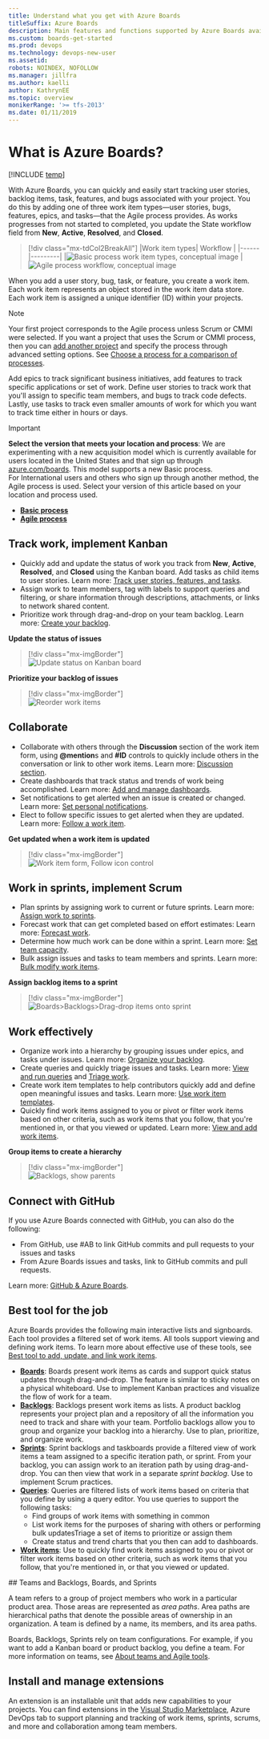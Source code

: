 ```yaml
---
title: Understand what you get with Azure Boards  
titleSuffix: Azure Boards
description: Main features and functions supported by Azure Boards available from Azure DevOps Services and Team Foundation Server (TFS) 
ms.custom: boards-get-started
ms.prod: devops
ms.technology: devops-new-user
ms.assetid:  
robots: NOINDEX, NOFOLLOW
ms.manager: jillfra
ms.author: kaelli
author: KathrynEE
ms.topic: overview
monikerRange: '>= tfs-2013'
ms.date: 01/11/2019
---
```


# What is Azure Boards?

[!INCLUDE [temp](../_shared/version-vsts-tfs-all-versions.md)]

With Azure Boards, you can quickly and easily start tracking user stories, backlog items, task, features, and bugs associated with your project. You do this by adding one of three work item types&mdash;user stories, bugs, features, epics, and tasks&mdash;that the Agile process provides. As works progresses from not started to completed, you update the State workflow field from **New**, **Active**, **Resolved**, and **Closed**.

> [!div class="mx-tdCol2BreakAll"]
> |Work item types| Workflow |
> |------|---------|
> |![Basic process work item types, conceptual image](_img/about-boards/agile-process-wits.png) | ![Agile process workflow, conceptual image](_img/about-boards/agile-process-workflow.png) 

When you add a user story, bug, task, or feature, you create a work item. Each work item represents an object stored in the work item data store. Each work item is assigned a unique identifier (ID) within your projects. 

> [!NOTE]  
> Your first project corresponds to the Agile process unless Scrum or CMMI were selected. If you want a project that uses the Scrum or CMMI process, then you can [add another project](../../organizations/projects/create-project.md) and specify the process through advanced setting options. See [Choose a process for a comparison of processes](../work-items/guidance/choose-process.md).

Add epics to track significant business initiatives, add features to track specific applications or set of work. Define user stories to track work that you'll assign to specific team members, and bugs to track code defects. Lastly, use tasks to track even smaller amounts of work for which you want to track time either in hours or days. 

> [!IMPORTANT]  
> **Select the version that meets your location and process**:
> We are experimenting with a new acquisition model which is 
> currently available for users located in the United States and that sign up through [azure.com/boards](https://azure.microsoft.com/en-us/services/devops/boards/?nav=min). This model supports a new Basic process.  
> For International users and others who sign up through another method, the Agile process is used. Select your version of this article based on your location and process used.
> - [**Basic process**](what-is-azure-boards-basic-process.md?toc=/azure/devops/boards/get-started/toc.json&bc=/azure/devops/boards/get-started/breadcrumb/toc.json)  
> - [**Agile process**](what-is-azure-boards.md?toc=/azure/devops/boards/get-started-agile/toc.json&bc=/azure/devops/boards/get-started-agile/breadcrumb/toc.json)  


## Track work, implement Kanban

- Quickly add and update the status of work you track from **New**, **Active**, **Resolved**, and **Closed** using the Kanban board. Add tasks as child items to user stories. Learn more: [Track user stories, features, and tasks](plan-track-work.md).  
- Assign work to team members, tag with labels to support queries and filtering, or share information through descriptions, attachments, or links to network shared content.  
- Prioritize work through drag-and-drop on your team backlog. Learn more: [Create your backlog](../backlogs/create-your-backlog.md).  

**Update the status of issues**  
> [!div class="mx-imgBorder"]  
> ![Update status on Kanban board](_img/plan-track-work/update-status.png)  

**Prioritize your backlog of issues**  
> [!div class="mx-imgBorder"]  
> ![Reorder work items](_img/about-boards/reorder-agile-backlog.png)  

## Collaborate 
- Collaborate with others through the **Discussion** section of the work item form, using **@mention**s and **#ID** controls to quickly include others in the conversation or link to other work items. Learn more: [Discussion section](plan-track-work.md#discussion).  
- Create dashboards that track status and trends of work being accomplished. Learn more: [Add and manage dashboards](../../report/dashboards/dashboards.md).  
- Set notifications to get alerted when an issue is created or changed. Learn more: [Set personal notifications](../../notifications/howto-manage-personal-notifications.md).  
- Elect to follow specific issues to get alerted when they are updated. Learn more: [Follow a work item](../work-items/follow-work-items.md).  

**Get updated when a work item is updated**   
> [!div class="mx-imgBorder"]  
> ![Work item form, Follow icon control](_img/about-boards/user-story-form-follow.png)  

## Work in sprints, implement Scrum   

- Plan sprints by assigning work to current or future sprints. Learn more: [Assign work to sprints](../sprints/assign-work-sprint.md).   
- Forecast work that can get completed based on effort estimates: Learn more: [Forecast work](../sprints/forecast.md).  
- Determine how much work can be done within a sprint.  Learn more: [Set team capacity](../sprints/set-capacity.md).  
- Bulk assign issues and tasks to team members and sprints. Learn more: [Bulk modify work items](../backlogs/bulk-modify-work-items.md).  

**Assign backlog items to a sprint**   
> [!div class="mx-imgBorder"]  
> ![Boards>Backlogs>Drag-drop items onto sprint](../sprints/_img/define-sprints/drag-drop-backlog-items-to-sprint.png)  

## Work effectively 

- Organize work into a hierarchy by grouping issues under epics, and tasks under issues. Learn more: [Organize your backlog](../backlogs/organize-backlog.md).    
- Create queries and quickly triage issues and tasks. Learn more: [View and run queries](../queries/view-run-query.md) and [Triage work](../queries/triage-work-items.md).   
- Create work item templates to help contributors quickly add and define open meaningful issues and tasks. Learn more: [Use work item templates](../backlogs/work-item-template.md).  
- Quickly find work items assigned to you or pivot or filter work items based on other criteria, such as work items that you follow, that you're mentioned in, or that you viewed or updated. Learn more: [View and add work items](../work-items/view-add-work-items.md).  

**Group items to create a hierarchy**  
> [!div class="mx-imgBorder"]   
> ![Backlogs, show parents](_img/about-boards/agile-hierarchy-with-header.png) 

## Connect with GitHub 

If you use Azure Boards connected with GitHub, you can also do the following:   
- From GitHub, use #AB to link GitHub commits and pull requests to your issues and tasks
- From Azure Boards issues and tasks, link to GitHub commits and pull requests.

Learn more: [GitHub & Azure Boards](../github/index.md).  

## Best tool for the job
Azure Boards provides the following main interactive lists and signboards. Each tool provides a filtered set of work items. All tools support viewing and defining work items. To learn more about effective use of these tools, see  [Best tool to add, update, and link work items](../work-items/best-tool-add-update-link-work-items.md).   

- [**Boards**](../boards/kanban-quickstart.md): Boards present work items as cards and support quick status updates through drag-and-drop. The feature is similar to sticky notes on a physical whiteboard. Use to implement Kanban practices and visualize the flow of work for a team. 
- [**Backlogs**](../backlogs/create-your-backlog.md): Backlogs present work items as lists. A product backlog represents your project plan and a repository of all the information you need to track and share with your team. Portfolio backlogs allow you to group and organize your backlog into a hierarchy. Use to plan, prioritize, and organize work.  
- [**Sprints**](../sprints/assign-work-sprint.md): Sprint backlogs and taskboards provide a filtered view of work items a team assigned to a specific iteration path, or sprint. From your backlog, you can assign work to an iteration path by using drag-and-drop. You can then view that work in a separate *sprint backlog*. Use to implement Scrum practices. 
- [**Queries**](../queries/view-run-query.md): Queries are filtered lists of work items based on criteria that you define by using a query editor. You use queries to support the following tasks:   
	- Find groups of work items with something in common  
	- List work items for the purposes of sharing with others or performing bulk   updatesTriage a set of items to prioritize or assign them  
	- Create status and trend charts that you then can add to dashboards.  
- [**Work items**](../work-items/view-add-work-items.md): Use to quickly find work items assigned to you or pivot or filter work items based on other criteria, such as work items that you follow, that you're mentioned in, or that you viewed or updated.


<a id="scale" />
## Teams and Backlogs, Boards, and Sprints 

A team refers to a group of project members who work in a particular product area. Those areas are represented as *area paths*. Area paths are hierarchical paths that denote the possible areas of ownership in an organization. A team is defined by a name, its members, and its area paths.

Boards, Backlogs, Sprints rely on team configurations. For example, if you want to add a Kanban board or product backlog, you define a team. For more information on teams, see [About teams and Agile tools](../../organizations/settings/about-teams-and-settings.md).  


## Install and manage extensions 

An extension is an installable unit that adds new capabilities to your projects. You can find extensions in the [Visual Studio Marketplace](https://marketplace.visualstudio.com/azuredevops), Azure DevOps tab to support planning and tracking of work items, sprints, scrums, and more and collaboration among team members.  

<!---
## Interactive Agile tools
Azure Boards provides a suite of interactive Agile tools that you can use to plan and track work, bugs, and issues. Azure Boards is available from Azure DevOps Services and Team Foundation Server (TFS).

Agile is a term that was coined in 2001 in the [Agile Manifesto](http://agilemanifesto.org). Agile approaches to software development emphasize incremental delivery, team collaboration, and continual planning and learning. The Agile tools that Azure Boards provides are designed to support teams that work with Agile methodologies, such as Kanban and Scrum. To learn more, see [What is Agile?](/azure/devops/learn/agile/what-is-agile).

All tools support viewing and defining work items. Each work item represents an object stored in the work item data store. Each work item is assigned a unique identifier. The IDs are unique within an account or project collection. 

Your Agile tool set, available from Azure Boards, consists of the following main interactive lists and signboards. Each of these pages provides a filtered set of work items. 

[!INCLUDE [temp](../../_shared/new-navigation-azd.md)] 

[!INCLUDE [temp](../_shared/page-work-item-tasks.md)] 

<a id="scale" />
## Teams and Agile tools
A team refers to a group of project members who work in a particular product area. Those areas are represented as *area paths*. Area paths are hierarchical paths that denote the possible areas of ownership in an organization. A team is defined by a name, its members, and its area paths.

The Agile tools Boards, Backlogs, Sprints, and Plans rely on team configurations. For example, if you want to add a Kanban board or product backlog, you define a team. For more information on teams, see [About teams and Agile tools](../../organizations/settings/about-teams-and-settings.md). 

::: moniker range="azure-devops"   
Your view and options available differ somewhat depending on whether you [enabled the New Navigation feature](../../project/navigation/preview-features.md). This feature displays a vertical navigation interface along with several changes to navigation of Agile tools. 
::: moniker-end  

## Work items and work item types

Open **Work Items** to access several personalized pivots and filter functions to focus on work items you care about. You can quickly find work items assigned to you. You also can find work items that you're following or viewed or modified recently. You can even find work items defined for different teams and projects. To learn more, see [View and add work items](../work-items/view-add-work-items.md). 


# [New navigation](#tab/new-nav)
::: moniker range=">= azure-devops-2019"
> [!div class="mx-imgBorder"]  
> ![Open Work>Work Items, new navigation](../work-items/_img/about-agile/view-work-items-page.png)
::: moniker-end

::: moniker range="<= tfs-2018"
[!INCLUDE [temp](../../_shared/new-navigation-not-supported.md)] 
::: moniker-end

# [Previous navigation](#tab/previous-nav)

::: moniker range="azure-devops"   
> [!div class="mx-imgBorder"]
> ![Work>Work Items ](../work-items/_img/view-add/view-work-items-hub-s136.png)
::: moniker-end

::: moniker range="<= tfs-2018"

The **Work Items** page isn't available for TFS 2018 and earlier versions.  
::: moniker-end   

::: moniker range="azure-devops-2019"
[!INCLUDE [temp](../../_shared/previous-navigation-not-supported-azd.md)] 
::: moniker-end

---
 


## Boards 

Boards present work items as cards and support quick status updates through a drag-and-drop feature. The feature is similar to sticky notes on a physical whiteboard. Each board supports many Kanban practices. You can define columns and swim lanes, set Work-in-Progress (WIP) limits, define the Definition of Done, and more. To get started, see [Kanban quickstart](../boards/kanban-quickstart.md). 

# [New navigation](#tab/new-nav)
::: moniker range=">= azure-devops-2019"
![New Navigation, Kanban board, Agile template](../work-items/_img/about-agile/view-boards-agile.png)   

::: moniker-end

::: moniker range="<= tfs-2018"
[!INCLUDE [temp](../../_shared/new-navigation-not-supported.md)] 
::: moniker-end 

# [Previous navigation](#tab/previous-nav)

::: moniker range=">= tfs-2017 <= tfs-2018 || azure-devops" 
![Kanban board, Agile template](../boards/_img/kanban-basics-intro.png)     
::: moniker-end   
::: moniker range=">= tfs-2013 <= tfs-2015"    
> [!div class="mx-imgBorder"]  
> ![TFS 2015, Kanban board, Agile template](../boards/_img/overview/kanban-basics-intro-tfs.png)       
::: moniker-end   

::: moniker range="azure-devops-2019"
[!INCLUDE [temp](../../_shared/previous-navigation-not-supported-azd.md)] 
::: moniker-end

---


## Backlogs

Backlogs present work items as lists. A product backlog represents your project plan, the roadmap for what your team plans to deliver. Your backlog also provides a repository of all the information you need to track and share with your team. Portfolio backlogs allow you to group and organize your backlog into a hierarchy. To get started, see [Create your backlog](../backlogs/create-your-backlog.md). 

# [New navigation](#tab/new-nav)
::: moniker range=">= azure-devops-2019"
![New Navigation, Work>Backlogs](../work-items/_img/about-agile/view-backlogs.png)    
::: moniker-end

::: moniker range="<= tfs-2018 || azure-devops"
[!INCLUDE [temp](../../_shared/new-navigation-not-supported.md)] 
::: moniker-end 

# [Previous navigation](#tab/previous-nav)

::: moniker range=">= tfs-2017 <= tfs-2018 || azure-devops"
!["Web portal, choose Work>Backlogs](../work-items/_img/view-add/view-stories-backlogs-standard.png)
::: moniker-end
::: moniker range="<= tfs-2015"
![Work>backlogs, TFS 2015, 2013 web portal](../backlogs/_img/backlogs-boards-plans/open-backlog-tfs-2015.png)
::: moniker-end

::: moniker range="azure-devops-2019"
[!INCLUDE [temp](../../_shared/previous-navigation-not-supported-azd.md)] 
::: moniker-end

---


## Sprints

Sprint backlogs and taskboards provide a filtered view of work items a team assigned to a specific iteration path, or sprint. Sprints are defined for a project and then selected by teams. From your backlog, you can map work to an iteration path by using the drag-and-drop feature. You then can view that work in a separate *sprint backlog*. 

# [New navigation](#tab/new-nav)
::: moniker range=">= azure-devops-2019"
![New Navigation, Work>Sprints>Backlog](../work-items/_img/view-add/view-sprint-backlogs.png)    
::: moniker-end

::: moniker range="<= tfs-2018"
[!INCLUDE [temp](../../_shared/new-navigation-not-supported.md)] 
::: moniker-end 

# [Previous navigation](#tab/previous-nav)

::: moniker range=">= tfs-2017 <= tfs-2018 || azure-devops"
!["Web portal, choose Work>Backlogs, Sprint](../work-items/_img/view-add/view-sprint-backlog.png)
::: moniker-end
::: moniker range=">= tfs-2013 <= tfs-2015"
![Work>backlogs, TFS 2015, 2013 web portal](../sprints/_img/IC795962.png)
::: moniker-end

::: moniker range="azure-devops-2019"
[!INCLUDE [temp](../../_shared/previous-navigation-not-supported-azd.md)] 
::: moniker-end

---

You also can filter the cards on your taskboard to show only those cards mapped to a given sprint. We recommend that an entire organization share the same sprint interval to align multiple teams in a single org to the same rhythm. A common sprint rhythm is sometimes referred to as the "heartbeat" of an org. 



## Queries

Queries are filtered lists of work items based on criteria that you define by using a query editor. You use queries to find groups of work items with something in common. You can use queries to triage a set of items to prioritize or assign them. You also use queries to create status and trend charts that you then can add to dashboards. To get started, see [Create a managed query](../queries/using-queries.md). 

> [!div class="mx-imgBorder"]  
> ![Queries, Active Bugs, new navigation](_img/about-boards/queries-active-bugs-vert.png)   


## Delivery plans

Delivery plans display work items as cards along a timeline or calendar view. This format can be an effective communication tool with managers, partners, and stakeholders for a team. It also can be used for several teams that collaborate on specific features or requirements.

![Moving a card to a different iteration](../plans/_img/plans_move1.png)


::: moniker range="azure-devops"

## GitHub integration 

By integrating Azure Boards with GitHub repositories, you support linking between GitHub commits and pull requests to work items. You can use GitHub for software development while using Azure Boards to plan and track your work.  

To learn more, see [Integrate GitHub with Azure Boards](../../boards/github/index.md).

::: moniker-end


-->
